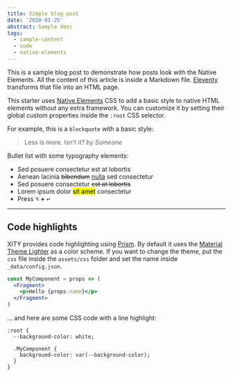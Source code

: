 ```yaml
---
title: Simple blog post
date: '2020-01-25'
abstract: Sample desc
tags:
  - sample-content
  - code
  - native-elements
---
```


This is a sample blog post to demonstrate how posts look with the Native Elements. All the content of this article is inside a Markdown file. [Eleventy](https://www.11ty.dev/ "Eleventy, a simpler static site generator") transforms that file into an HTML page.

This starter uses [Native Elements](https://native-elements.stackblitz.io) CSS to add a basic style to native HTML elements without any extra framework. You can customize it by setting their global custom properties inside the `:root` CSS selector.

For example, this is a `blockquote` with a basic style:

> Less is more. Isn't it?
> <cite>by Someone</cite>

Bullet list with some typography elements:

- Sed posuere consectetur est at lobortis
- Aenean lacinia <del>bibendum</del> <ins>nulla</ins> sed consectetur
- Sed posuere consectetur <s>est at lobortis</s>
- Lorem ipsum dolor <mark>sit amet</mark> consectetur
- Press <kbd>⌥</kbd> **+** <kbd>↩</kbd>

---

## Code highlights

XITY provides code highlighting using [Prism](https://prismjs.com/). By default it uses the [Material Theme Lighter](https://github.com/PrismJS/prism-themes/tree/master/themes) as a color scheme. If you want to change the theme, put the `css` file inside the `assets/css` folder and set the name inside `_data/config.json`.

```jsx
const MyComponent = props => (
  <Fragment>
    <p>Hello {props.name}</p>
  </Fragment>
)
```

... and here are some CSS code with a line highlight:

```css/1,3-4
:root {
  --background-color: white;

  .MyComponent {
    background-color: var(--background-color);
  }
}
```
